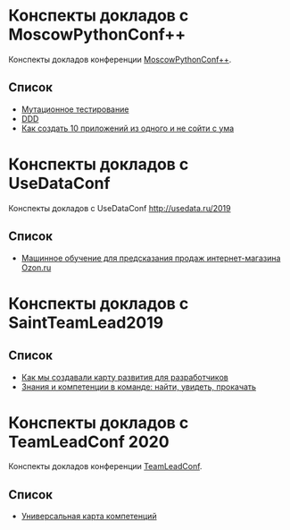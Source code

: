# Конспекты докладов с MoscowPythonConf++

Конспекты докладов конференции [MoscowPythonConf++](https://conf.python.ru/2019). 

## Список

* [Мутационное тестирование](https://github.com/lananovikova10/conspectus/blob/master/teenagemutantninjaturtles.md)
* [DDD](https://github.com/lananovikova10/conspectus/blob/master/ddd.md)
* [Как создать 10 приложений из одного и не сойти с ума](https://github.com/lananovikova10/conspectus/blob/master/10apps_from_one.md)

# Конспекты докладов с UseDataConf

Конспекты докладов с UseDataConf http://usedata.ru/2019 

## Список

* [Машинное обучение для предсказания продаж интернет-магазина Ozon.ru](https://github.com/lananovikova10/conspectus/blob/master/sales_vanga.md)

# Конспекты докладов с SaintTeamLead2019

## Список

* [Как мы создавали карту развития для разработчиков](https://github.com/lananovikova10/conspectus/blob/master/developers_map.md)
* [Знания и компетенции в команде: найти, увидеть, прокачать](https://github.com/lananovikova10/conspectus/blob/master/knowledge-competence-team.md)

# Конспекты докладов с TeamLeadConf 2020

Конспекты докладов конференции [TeamLeadConf](http://teamleadconf.ru/). 

## Список

* [Универсальная карта компетенций]()

